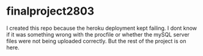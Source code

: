 # finalproject2803
I created this repo because the heroku deployment kept failing. I dont know if it was something wrong with the procfile or 
whether the mySQL server files were not being uploaded correctly. But the rest of the project is on here. 
